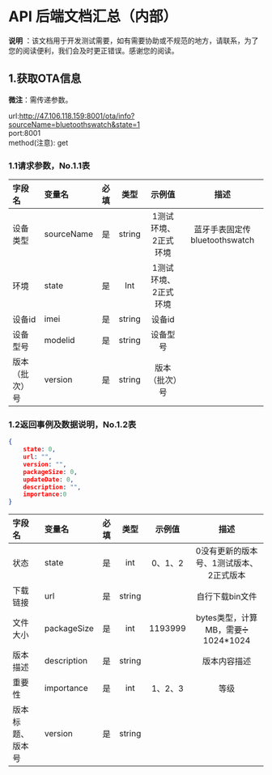 # API 后端文档汇总（内部）

**说明** ：该文档用于开发测试需要，如有需要协助或不规范的地方，请联系，为了您的阅读便利，我们会及时更正错误。感谢您的阅读。

## 1.获取OTA信息

**微注**：需传递参数。

url:http://47.106.118.159:8001/ota/info?sourceName=bluetoothswatch&state=1
<br/>
port:8001
<br/>
method(注意): get

### 1.1请求参数，No.1.1表

| 字段名       | 变量名  |  必填 |  类型 |示例值|  描述|
| :--------  | :-----  | :----:  | :----:  | :----:  | :----:  |
| 设备类型| sourceName|是|string|1测试环境、2正式环境| 蓝牙手表固定传bluetoothswatch|
| 环境| state |是|Int|1测试环境、2正式环境||
| 设备id| imei |是|string|设备id||
| 设备型号| modelid |是|string|设备型号||
| 版本（批次）号| version |是|string|版本（批次）号||
### 1.2返回事例及数据说明，No.1.2表

```json
{
	state: 0,
	url: "",
	version: "",
	packageSize: 0,
	updateDate: 0,
	description: "",
	importance:0
}
```

| 字段名       | 变量名  |  必填 |  类型 |示例值|  描述|
| :--------  | :-----  | :----:  | :----:  | :----:  | :----:  |
| 状态| state |是|int|0、1、2|0没有更新的版本号、1测试版本、2正式版本|
|下载链接|url |是|string||自行下载bin文件|
| 文件大小|packageSize |是|int|1193999|bytes类型，计算MB，需要➗ 1024*1024|
| 版本描述|description |是|string||版本内容描述|
| 重要性|importance |是|int|1、2、3|等级|
| 版本标题、版本号|version |是|string|||
